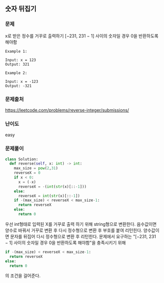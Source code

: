 ## 숫자 뒤집기

### 문제

x로 받은 정수를 거꾸로 출력하기
[−231,  231 − 1] 사이의 숫자일 경우 0을 반환하도록 해야함

```
Example 1:

Input: x = 123
Output: 321

Example 2:

Input: x = -123
Output: -321
```

### 문제출처

https://leetcode.com/problems/reverse-integer/submissions/

### 난이도 
easy

### 문제풀이

```python
class Solution:
  def reverse(self, x: int) -> int:
    max_size = pow(2,31)
    reverseX = 0
    if x < 0:
      x = (-x)
      reverseX = -(int(str(x)[::-1]))
    else:
      reverseX = int(str(x)[::-1])
    if -(max_size) < reverseX < max_size-1:
      return reverseX
    else:
      return 0
```
우선 int형태로 입력된 X를 거꾸로 출력 하기 위해  string형으로 변환한다.
음수값이면 양수로 바꿔서 거꾸로 변환 후 다시 정수형으로 변환 후 부호를 붙여 리턴힌다.
양수값이면 문자를 뒤집어 다시 정수형으로 변환 후 리턴힌다.
문제에서 요구하는 "[−231,  231 − 1] 사이의 숫자일 경우 0을 반환하도록 해야함"을 충족시키기 위해
```python
if -(max_size) < reverseX < max_size-1:
  return reverseX
else:
  return 0
```
의 조건을 걸어준다.
